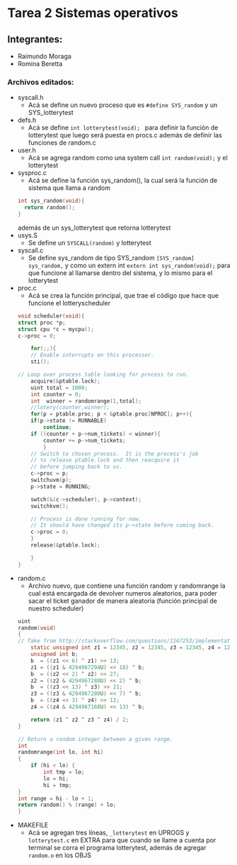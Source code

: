 # Tarea 2 Sistemas operativos
## Integrantes:
* Raimundo Moraga
* Romina Beretta

### Archivos editados:
* syscall.h
    * Acá se define un nuevo proceso que es ```` #define SYS_random ```` y un SYS_lotterytest
* defs.h
    * Acá se define ```int lotterytest(void); ``` para definir la función de lotterytest que luego será puesta en procs.c  además de definir las funciones de random.c
* user.h
    * Acá se agrega random como una system call ````int random(void);```` y el lotterytest
* sysproc.c
    * Acá se define la función sys_random(), la cual será la función de sistema que llama a random
    ```C
    int sys_random(void){
      return random();
    }
    ```
    además de un sys_lotterytest que retorna lotterytest
* usys.S
    * Se define un ````SYSCALL(random)```` y lotterytest 
* syscall.c
    * Se define sys_random de tipo SYS_random ````[SYS_random]   sys_random,```` y como un extern int  ````extern int sys_random(void);```` para que funcione al llamarse dentro del sistema, y lo mismo para el lotterytest
* proc.c
    * Acá se crea la función principal, que trae el código que hace que funcione el lotteryscheduler
    ````C
    void scheduler(void){
    struct proc *p;
    struct cpu *c = mycpu();
    c->proc = 0;

        for(;;){
        // Enable interrupts on this processor.
        sti();

    // Loop over process table looking for process to run.
        acquire(&ptable.lock);
        uint total = 1000;
        int counter = 0;
        int  winner = randomrange(1,total);
        //lotery(counter,winner);
        for(p = ptable.proc; p < &ptable.proc[NPROC]; p++){
        if(p->state != RUNNABLE)
            continue;
        if ((counter + p->num_tickets) < winner){
            counter += p->num_tickets;
            }
        // Switch to chosen process.  It is the process's job
        // to release ptable.lock and then reacquire it
        // before jumping back to us.
        c->proc = p;
        switchuvm(p);
        p->state = RUNNING;

        swtch(&(c->scheduler), p->context);
        switchkvm();

        // Process is done running for now.
        // It should have changed its p->state before coming back.
        c->proc = 0;
        }
        release(&ptable.lock);

        }
    }   
    ````
*  random.c 
    * Archivo nuevo, que contiene una función random y randomrange la cual está encargada de devolver numeros aleatorios, para poder sacar el ticket ganador de manera aleatoria (función principal de nuestro scheduler)
    ````C
    uint
    random(void)
    {
    // Take from http://stackoverflow.com/questions/1167253/implementation-of-rand
        static unsigned int z1 = 12345, z2 = 12345, z3 = 12345, z4 = 12345;
        unsigned int b;
        b  = ((z1 << 6) ^ z1) >> 13;
        z1 = ((z1 & 4294967294U) << 18) ^ b;
        b  = ((z2 << 2) ^ z2) >> 27; 
        z2 = ((z2 & 4294967288U) << 2) ^ b;
        b  = ((z3 << 13) ^ z3) >> 21;
        z3 = ((z3 & 4294967280U) << 7) ^ b;
        b  = ((z4 << 3) ^ z4) >> 12;
        z4 = ((z4 & 4294967168U) << 13) ^ b;

        return (z1 ^ z2 ^ z3 ^ z4) / 2;
    }

    // Return a random integer between a given range.
    int
    randomrange(int lo, int hi)
    {
        if (hi < lo) {
            int tmp = lo;
            lo = hi;
            hi = tmp;
    }
    int range = hi - lo + 1;
    return random() % (range) + lo;
    }
    ````
* MAKEFILE
    * Acá se agregan tres líneas, ````_lotterytest```` en UPROGS y ````lotterytest.c```` en EXTRA para que cuando se llame a cuenta por terminal se corra el programa lotterytest, además de agregar ``` random.o``` en los OBJS 
